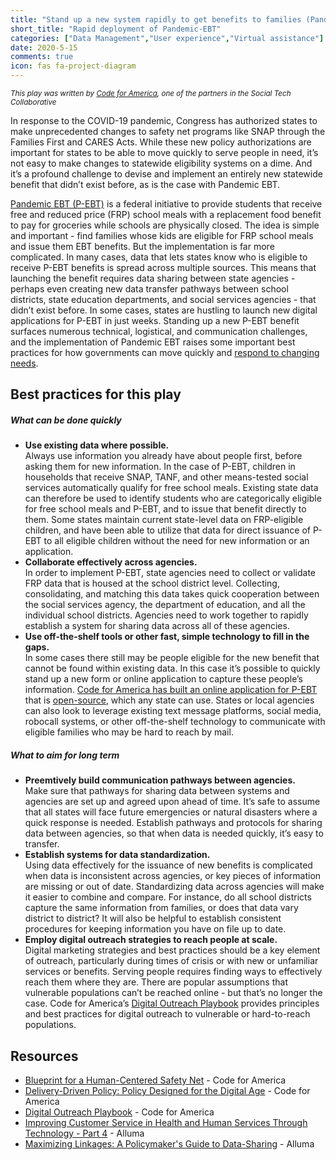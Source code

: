 ```yaml
---
title: "Stand up a new system rapidly to get benefits to families (Pandemic-EBT)"
short_title: "Rapid deployment of Pandemic-EBT"
categories: ["Data Management","User experience","Virtual assistance"]
date: 2020-5-15
comments: true
icon: fas fa-project-diagram
---
```


<small><i>This play was written by [Code for America](https://codeforamerica.org/), one of the partners in the Social Tech Collaborative</i></small>

In response to the COVID-19 pandemic, Congress has authorized states to make unprecedented changes to safety net programs like SNAP through the Families First and CARES Acts. While these new policy authorizations are important for states to be able to move quickly to serve people in need, it’s not easy to make changes to statewide eligibility systems on a dime. And it’s a profound challenge to devise and implement an entirely new statewide benefit that didn’t exist before, as is the case with Pandemic EBT. 

[Pandemic EBT (P-EBT)](https://www.fns.usda.gov/snap/state-guidance-coronavirus-pandemic-ebt-pebt) is a federal initiative to provide students that receive free and reduced price (FRP) school meals with a replacement food benefit to pay for groceries while schools are physically closed. The idea is simple and important - find families whose kids are eligible for FRP school meals and issue them EBT benefits. But the implementation is far more complicated. In many cases, data that lets states know who is eligible to receive P-EBT benefits is spread across multiple sources. This means that launching the benefit requires data sharing between state agencies - perhaps even creating new data transfer pathways between school districts, state education departments, and social services agencies - that didn’t exist before. In some cases, states are hustling to launch new digital applications for P-EBT in just weeks. Standing up a new P-EBT benefit surfaces numerous technical, logistical, and communication challenges, and the implementation of Pandemic EBT raises some important best practices for how governments can move quickly and [respond to changing needs](https://www.codeforamerica.org/safetynetblueprint/principles/responsive-to-changing-needs/). 

## Best practices for this play
##### What can be done quickly

* **Use existing data where possible.**<br>
  Always use information you already have about people first, before asking them for new information. In the case of P-EBT, children in households that receive SNAP, TANF, and other means-tested social services automatically qualify for free school meals. Existing state data can therefore be used to identify students who are categorically eligible for free school meals and P-EBT, and to issue that benefit directly to them. Some states maintain current state-level data on FRP-eligible children, and have been able to utilize that data for direct issuance of P-EBT to all eligible children without the need for new information or an application.  
* **Collaborate effectively across agencies.**<br>
  In order to implement P-EBT, state agencies need to collect or validate FRP data that is housed at the school district level. Collecting, consolidating, and matching this data takes quick cooperation between the social services agency, the department of education, and all the individual school districts. Agencies need to work together to rapidly establish a system for sharing data across all of these agencies. 
* **Use off-the-shelf tools or other fast, simple technology to fill in the gaps.**<br>
  In some cases there still may be people eligible for the new benefit that cannot be found within existing data. In this case it’s possible to quickly stand up a new form or online application to capture these people’s information. [Code for America has built an online application for P-EBT](https://www.codeforamerica.org/news/code-for-america-and-u-s-digital-response-partner-to-help-states-reach-families-with-pandemic-ebt) that is [open-source](https://github.com/codeforamerica/pandemic-ebt), which any state can use. States or local agencies can also look to leverage existing text message platforms, social media, robocall systems, or other off-the-shelf technology to communicate with eligible families who may be hard to reach by mail.  

##### What to aim for long term
* **Preemtively build communication pathways between agencies.**<br>
  Make sure that pathways for sharing data between systems and agencies are set up and agreed upon ahead of time. It’s safe to assume that all states will face future emergencies or natural disasters where a quick response is needed. Establish pathways and protocols for sharing data between agencies, so that when data is needed quickly, it’s easy to transfer.
* **Establish systems for data standardization.**<br>
  Using data effectively for the issuance of new benefits is complicated when data is inconsistent across agencies, or key pieces of information are missing or out of date. Standardizing data across agencies will make it easier to combine and compare. For instance, do all school districts capture the same information from families, or does that data vary district to district? It will also be helpful to establish consistent procedures for keeping information you have on file up to date.
* **Employ digital outreach strategies to reach people at scale.**<br>
  Digital marketing strategies and best practices should be a key element of outreach, particularly during times of crisis or with new or unfamiliar services or benefits. Serving people requires finding ways to effectively reach them where they are. There are popular assumptions that vulnerable populations can’t be reached online - but that’s no longer the case. Code for America’s [Digital Outreach Playbook](http://s3-us-west-1.amazonaws.com/codeforamerica-cms1/documents/CfA-Digital-Outreach-Playbook-2018.pdf) provides principles and best practices for digital outreach to vulnerable or hard-to-reach populations.



## Resources

* [Blueprint for a Human-Centered Safety Net](https://www.codeforamerica.org/safetynetblueprint/) - Code for America
* [Delivery-Driven Policy: Policy Designed for the Digital Age](https://www.codeforamerica.org/news/delivery-driven-policy) - Code for America
* [Digital Outreach Playbook](http://s3-us-west-1.amazonaws.com/codeforamerica-cms1/documents/CfA-Digital-Outreach-Playbook-2018.pdf) - Code for America
* [Improving Customer Service in Health and Human Services Through Technology - Part 4](https://www.alluma.org/improving-customer-service-health-and-human-services-through-technology) - Alluma
* [Maximizing Linkages: A Policymaker's Guide to Data-Sharing](https://www.alluma.org/maximizing-linkages-policymakers-guide-data-sharing) - Alluma